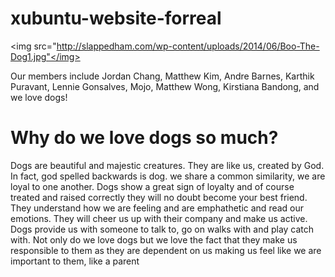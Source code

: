# xubuntu-website-forreal
<html> 
<head>
  <title>
    Welcome to the Xubuntu website!
  </title>
<body background="https://c2.staticflickr.com/8/7375/14177453364_a3442dfa70.jpg">
<p>

<img src="http://slappedham.com/wp-content/uploads/2014/06/Boo-The-Dog1.jpg"</img>
</p>

  <p>Our members include Jordan Chang, Matthew Kim, Andre Barnes, Karthik Puravant, Lennie Gonsalves, Mojo, Matthew Wong, Kirstiana Bandong, and we love dogs!</p>
</body>
</head>
</html>
<h1> Why do we love dogs so much? </h1>
<p style="font-color:brown"> Dogs are beautiful and majestic creatures. They are like us, created by God. In fact, god spelled backwards is dog.  we share a common similarity, we are loyal to one another. Dogs show a great sign of loyalty and of course treated and raised correctly they will no doubt become your best friend. They understand how we are feeling and are emphathetic and read our emotions. They will cheer us up with their company and make us active. Dogs provide us with someone to talk to, go on walks with and play catch with. Not only do we love dogs but we love the fact that they make us responsible to them as they are dependent on us making us feel like we are important to them, like a parent </p>
  
